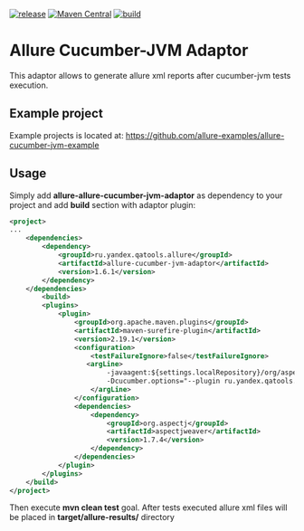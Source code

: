 [![release](http://github-release-version.herokuapp.com/github/allure-framework/allure-cucumber-jvm-adaptor/release.svg?style=flat)](https://github.com/allure-framework/allure-cucumber-jvm-adaptor/releases/latest) [![Maven Central](https://maven-badges.herokuapp.com/maven-central/ru.yandex.qatools.allure/allure-cucumber-jvm-adaptor/badge.svg?style=flat)](https://maven-badges.herokuapp.com/maven-central/ru.yandex.qatools.allure/allure-cucumber-jvm-adaptor) [![build](https://img.shields.io/jenkins/s/http/ci.qatools.ru/allure-cucumber-jvm-adaptor_master-deploy.svg?style=flat)](http://ci.qatools.ru/job/allure-cucumber-jvm-adaptor_master-deploy/lastBuild/)


# Allure Cucumber-JVM Adaptor
This adaptor allows to generate allure xml reports after cucumber-jvm tests execution.

## Example project
Example projects is located at: https://github.com/allure-examples/allure-cucumber-jvm-example

## Usage
Simply add **allure-allure-cucumber-jvm-adaptor** as dependency to your project and add **build** section with adaptor plugin: 
```xml
<project>
...
    <dependencies>
        <dependency>
            <groupId>ru.yandex.qatools.allure</groupId>
            <artifactId>allure-cucumber-jvm-adaptor</artifactId>
            <version>1.6.1</version>
        </dependency>
    </dependencies>
        <build>
        <plugins>
            <plugin>
                <groupId>org.apache.maven.plugins</groupId>
                <artifactId>maven-surefire-plugin</artifactId>
                <version>2.19.1</version>
                <configuration>
                    <testFailureIgnore>false</testFailureIgnore>
                   <argLine>
                        -javaagent:${settings.localRepository}/org/aspectj/aspectjweaver/${aspectj.version}/aspectjweaver-${aspectj.version}.jar
                        -Dcucumber.options="--plugin ru.yandex.qatools.allure.cucumberjvm.AllureReporter"
                    </argLine>                   
                </configuration>
                <dependencies>
                    <dependency>
                        <groupId>org.aspectj</groupId>
                        <artifactId>aspectjweaver</artifactId>
                        <version>1.7.4</version>
                    </dependency>
                </dependencies>
            </plugin>
        </plugins>
    </build>
</project>
```

Then execute **mvn clean test** goal.
After tests executed allure xml files will be placed in **target/allure-results/** directory
